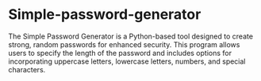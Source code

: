 # Simple-password-generator
The Simple Password Generator is a Python-based tool designed to create strong, random passwords for enhanced security. This program allows users to specify the length of the password and includes options for incorporating uppercase letters, lowercase letters, numbers, and special characters.
